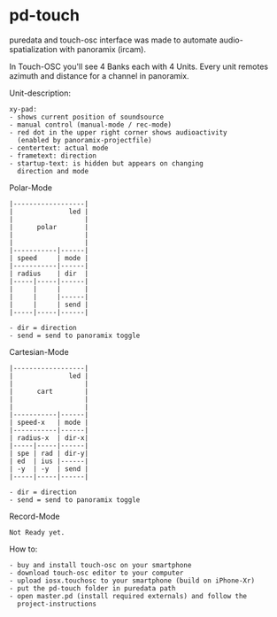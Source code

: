 # pd-touch
puredata and touch-osc interface was made to automate audio-spatialization with panoramix (ircam).

In Touch-OSC you'll see 4 Banks each with 4 Units. Every 
unit remotes azimuth and distance for a channel in panoramix.

Unit-description:

	xy-pad:
	- shows current position of soundsource
	- manual control (manual-mode / rec-mode)
	- red dot in the upper right corner shows audioactivity 
	  (enabled by panoramix-projectfile)
	- centertext: actual mode
	- frametext: direction
	- startup-text: is hidden but appears on changing 
	  direction and mode

Polar-Mode
```
|------------------|
|              led |
|                  |
|      polar       |
|                  |
|                  |
|-----------|------|
| speed     | mode |
|-----------|------|
| radius    | dir  |
|-----|-----|------|
|     |     |      |
|     |     |------|
|     |     | send |
|-----|-----|------|

- dir = direction
- send = send to panoramix toggle
```
Cartesian-Mode
```
|------------------|
|              led |
|                  |
|      cart        |
|                  |
|                  |
|-----------|------|
| speed-x   | mode |
|-----------|------|
| radius-x  | dir-x|
|-----|-----|------|
| spe | rad | dir-y|
| ed  | ius |------|
| -y  | -y  | send |
|-----|-----|------|

- dir = direction
- send = send to panoramix toggle
```

Record-Mode
```
Not Ready yet.
```

How to:
```
- buy and install touch-osc on your smartphone
- download touch-osc editor to your computer
- upload iosx.touchosc to your smartphone (build on iPhone-Xr)
- put the pd-touch folder in puredata path
- open master.pd (install required externals) and follow the 
  project-instructions
```
